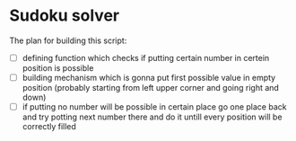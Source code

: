 # Sudoku solver

The plan for building this script:
- [ ] defining function which checks if putting certain number in certein position is possible
- [ ] building mechanism which is gonna put first possible value in empty position (probably starting from left upper corner and going right and down)
- [ ] if putting no number will be possible in certain place go one place back and try potting next number there and do it untill every position will be correctly filled 